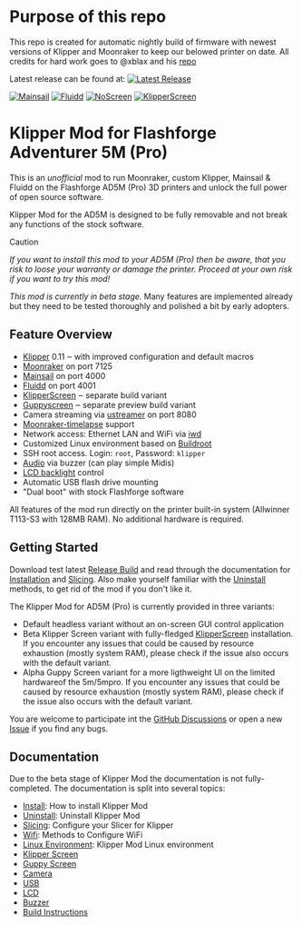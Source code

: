 # Purpose of this repo
This repo is created for automatic nightly build of firmware with newest versions of Klipper and Moonraker to keep our belowed printer on date.
All credits for hard work goes to @xblax and his [repo](https://github.com/xblax/flashforge_ad5m_klipper_mod)


Latest release can be found at: [![Latest Release](https://img.shields.io/github/v/release/OWNER/REPO?logo=github)](https://github.com/pkejval/flashforge_ad5m_klipper_mod/releases/latest)




[![Mainsail](docs/images/mainsail_01_thumb.jpg)](docs/images/mainsail_01.jpg)
[![Fluidd](docs/images/fluidd_01_thumb.png)](docs/images/fluidd_01.png)
[![NoScreen](docs/images/no_screen_01_thumb.jpg)](docs/images/no_screen_01.jpg)
[![KlipperScreen](docs/images/klipper_screen_01_thumb.jpg)](docs/images/klipper_screen_01.jpg)

# Klipper Mod for Flashforge Adventurer 5M (Pro)

This is an *unofficial* mod to run Moonraker, custom Klipper, Mainsail & Fluidd on the Flashforge AD5M (Pro) 3D printers and unlock the full power of open source software.

Klipper Mod for the AD5M is designed to be fully removable and not break any functions of the stock software.

> [!CAUTION]
> *If you want to install this mod to your AD5M (Pro) then be aware, that you risk to loose your warranty or damage the printer. Proceed at your own risk if you want to try this mod!*

*This mod is currently in beta stage.* Many features are implemented already but they need to be tested thoroughly and polished a bit by early adopters.

## Feature Overview

- [Klipper](https://www.klipper3d.org/) 0.11 ‒ with improved configuration and default macros
- [Moonraker](https://github.com/Arksine/moonraker) on port 7125
- [Mainsail](https://docs.mainsail.xyz/) on port 4000
- [Fluidd](https://docs.fluidd.xyz/) on port 4001
- [KlipperScreen](https://klipperscreen.readthedocs.io/en/latest/) ‒ separate  build variant
- [Guppyscreen](https://github.com/ballaswag/guppyscreen) ‒ separate preview build variant
- Camera streaming via [ustreamer](https://github.com/pikvm/ustreamer) on port 8080
- [Moonraker-timelapse](https://github.com/mainsail-crew/moonraker-timelapse) support
- Network access: Ethernet LAN and WiFi via [iwd](https://iwd.wiki.kernel.org/)
- Customized Linux environment based on [Buildroot](https://buildroot.org/)
- SSH root access. Login: `root`, Password: `klipper`
- [Audio](https://pypi.org/project/ff-adm5-audio/) via buzzer (can play simple Midis)
- [LCD backlight](https://pypi.org/project/ff-ad5m-backlight/) control 
- Automatic USB flash drive mounting
- "Dual boot" with stock Flashforge software

All features of the mod run directly on the printer built-in system (Allwinner T113-S3 with 128MB RAM). No additional hardware is required. 

## Getting Started

Download test latest [Release Build](https://github.com/xblax/flashforge_ad5m_klipper_mod/releases) and read through the documentation for [Installation](docs/INSTALL.md) and [Slicing](docs/SLICING.md). Also make yourself familiar with the [Uninstall](docs/UNINSTALL.md) methods, to get rid of the mod if you don't like it.

The Klipper Mod for AD5M (Pro) is currently provided in three variants: 
- Default headless variant without an on-screen GUI control application
- Beta Klipper Screen variant with fully-fledged [KlipperScreen](docs/KLIPPER_SCREEN.md) installation. If you encounter any issues that could be caused by resource exhaustion (mostly system RAM), please check if the issue also occurs with the default variant.
- Alpha Guppy Screen variant for a more ligthweight UI on the limited hardwareof the 5m/5mpro. If you encounter any issues that could be caused by resource exhaustion (mostly system RAM), please check if the issue also occurs with the default variant.

You are welcome to participate int the [GitHub Discussions](https://github.com/xblax/flashforge_ad5m_klipper_mod/discussions) or open a new [Issue](https://github.com/xblax/flashforge_ad5m_klipper_mod/issues) if you find any bugs.

## Documentation

Due to the beta stage of Klipper Mod the documentation is not fully-completed. The documentation is split into several topics:

- [Install](docs/INSTALL.md): How to install Klipper Mod
- [Uninstall](docs/UNINSTALL.md): Uninstall Klipper Mod
- [Slicing](docs/SLICING.md): Configure your Slicer for Klipper
- [Wifi](docs/WIFI.md): Methods to Configure WiFi
- [Linux Environment](docs/LINUX.md): Klipper Mod Linux environment
- [Klipper Screen](docs/KLIPPER_SCREEN.md)
- [Guppy Screen](docs/GUPPY_SCREEN.md)
- [Camera](docs/CAMERA.md)
- [USB](docs/USB.md)
- [LCD](docs/LCD.md)
- [Buzzer](docs/BUZZER.md)
- [Build Instructions](docs/BUILDING.md)
